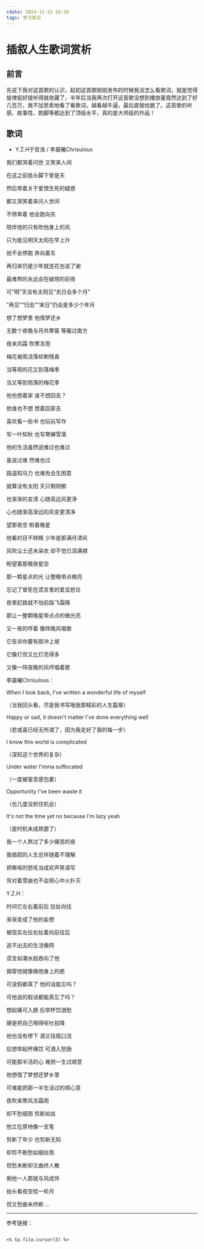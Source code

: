 ```yaml
---
cdate: 2024-11-23 18:38
tags: 学习笔记 
---
```


# 插叙人生歌词赏析

## 前言

先说下我对这首歌的认识，起初这首歌刚刚发布的时候我没怎么看歌词，就是觉得旋律挺好提听得就收藏了，半年后当我再次打开这首歌没想到播放量竟然达到了好几百万，我不加思索地看了看歌词，越看越牛逼，最后直接给跪了。这首歌的听感、故事性、韵脚等都达到了顶级水平，真的是大师级的作品！

## 歌词

- Y.Z.H于哲浩 / 李晨曦Chrisulous

我们都哭着问世 又笑来人间

在这之前低头脚下曾是天

然后带着关于爱恨生死的疑惑

都又哭笑着来问人世间

不停奔着 他会跑向东

陪伴他的只有吹他身上的风

只为能见明天太阳在早上升

他不会停跑 奔向着东

再归来仍是少年就连花也说了谢

最难熬的永远会在破晓的前夜

可“明”天没有太阳见“去日会多个月”

“再见”“归去”“来日”仍会是多少个年月

想了想梦里 他借梦还乡

无数个夜晚与月共寒窗 等雁过南方

夜来风霜 吹寒冻雨

梅花被雨浇落却剩残香

当等雨的花又到落梅季

当又等到雨落的梅花季

他也想着家 谁不想回去？

他谁也不想 想着回家去

喜欢看一些书 也玩玩写作

写一叶知秋 也写寒蝉雪落

他的生活虽然说难过也难过

虽说过难 然难也过

路遥知马力 也难免会生困意

就算没有太阳 天只剩阴郁

也渐渐的变清 心随高远风更净

心也随渐高渐远的风变更清净

望那夜空 盼着晚星

他看的目不转睛 少年是那满月清风

风吹尘土还未染衣 却不觉已泪满襟

盼望着那晚夜星空

那一颗星点的光 让整晚带点微亮

忘记了曾死在谎言里的爱显悲壮

夜里赶路就不怕前路飞霜降

那让一整颗晚星带点点的微光亮

又一夜的哼着 像阵晚风唱歌

它告诉你要有胆冲上坡

它像灯但又比灯亮得多

又像一阵夜晚的风哼唱着歌

李晨曦Chrisulous：

When I look back, I've written a wonderful life of myself

（当我回头看，尽是我书写哦我那精彩的人生篇章）

Happy or sad, it doesn't matter I've done everything well

（悲或喜已经无所谓了，因为我走好了我的每一步）

I know this world is complicated

（深知这个世界的复杂）

Under water I'mma suffocated

（一度被窒息感包裹）

Opportunity I've been waste it

（也几度没抓住机会）

It's not the time yet no because I'm lazy yeah

（是时机未成熟罢了）

我一个人熬过了多少痛苦的夜

我插叙的人生总伴随着不理解

把嘶哑的怒吼当成欢声笑语写

背对着雪崩也不会把心中火扑灭

Y.Z.H：

时间它左右着前后 拉扯向往

渐渐变成了他的妄想

被现实左拉右扯着向前往后

逃不出去的生活像网

谎言如潮水般吞向了他

揭穿他就像揭他身上的疤

可说假都真了 他的话能忘吗？

可他说的假话都能真忘了吗？

想起痛可入肠 后举杯饮酒愁

硬是把自己喝得呕吐投降

他也没有停下 酒又往瓶口流

后想举起杯痛饮 可酒入愁肠

可能那半活的心 难把一生过顺意

他想借了梦想还梦乡里

可难能把那一半生活过的顺心意

夜吹来寒风冻霜雨

却不愁细雨 剪断如丝

他立在原地像一支笔

剪断了年少 也剪断无知

却剪不断愁如细丝雨

但愁未断却又曲终人散

剩他一人那就与风成伴

抬头看夜空挂一轮月

但又愁曲未终断 …

---

参考链接：

```

<% tp.file.cursor(3) %>

```